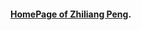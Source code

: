 #### [HomePage of Zhiliang Peng](https://github.com/wuliyuan-00/wuliyuan.github.io/ZhiliangPeng.htm).
